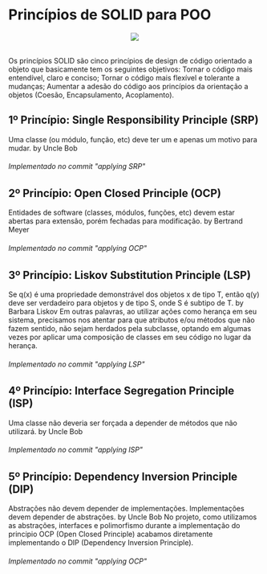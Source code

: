 # Princípios de SOLID para POO

<div align="center">
  <img src="https://user-images.githubusercontent.com/64509839/182949415-8556d997-38b7-4af4-8fce-f7877031ed27.png">
</div><br />

Os princípios SOLID são cinco princípios de design de código orientado a objeto que basicamente tem os seguintes objetivos: 
Tornar o código mais entendível, claro e conciso;
Tornar o código mais flexível e tolerante a mudanças;
Aumentar a adesão do código aos princípios da orientação a objetos (Coesão, Encapsulamento, Acoplamento).

## 1º Princípio: Single Responsibility Principle (SRP)
Uma classe (ou módulo, função, etc) deve ter um e apenas um motivo para mudar. by Uncle Bob
###### *Implementado no commit "applying SRP"*

## 2º Princípio: Open Closed Principle (OCP)
Entidades de software (classes, módulos, funções, etc) devem estar abertas para extensão, porém fechadas para modificação. by Bertrand Meyer
###### *Implementado no commit "applying OCP"*

## 3º Princípio: Liskov Substitution Principle (LSP)
Se q(x) é uma propriedade demonstrável dos objetos x de tipo T, então q(y) deve ser verdadeiro para objetos y de tipo S, onde S é subtipo de T. by Barbara Liskov
Em outras palavras, ao utilizar ações como herança em seu sistema, precisamos nos atentar para que atributos e/ou métodos que não fazem sentido, não sejam herdados pela subclasse, optando em algumas vezes por aplicar uma composição de classes em seu código no lugar da herança.
###### *Implementado no commit "applying LSP"*

## 4º Princípio: Interface Segregation Principle (ISP)
Uma classe não deveria ser forçada a depender de métodos que não utilizará. by Uncle Bob
###### *Implementado no commit "applying ISP"*

## 5º Princípio: Dependency Inversion Principle (DIP)
Abstrações não devem depender de implementações. Implementações devem depender de abstrações. by Uncle Bob
No projeto, como utilizamos as abstrações, interfaces e polimorfismo durante a implementação do principio OCP (Open Closed Principle) acabamos diretamente implementando o DIP (Dependency Inversion Principle).
###### *Implementado no commit "applying OCP"*
